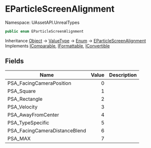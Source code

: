 # EParticleScreenAlignment

Namespace: UAssetAPI.UnrealTypes

```csharp
public enum EParticleScreenAlignment
```

Inheritance [Object](https://docs.microsoft.com/en-us/dotnet/api/system.object) → [ValueType](https://docs.microsoft.com/en-us/dotnet/api/system.valuetype) → [Enum](https://docs.microsoft.com/en-us/dotnet/api/system.enum) → [EParticleScreenAlignment](./uassetapi.unrealtypes.eparticlescreenalignment.md)<br>
Implements [IComparable](https://docs.microsoft.com/en-us/dotnet/api/system.icomparable), [IFormattable](https://docs.microsoft.com/en-us/dotnet/api/system.iformattable), [IConvertible](https://docs.microsoft.com/en-us/dotnet/api/system.iconvertible)

## Fields

| Name | Value | Description |
| --- | --: | --- |
| PSA_FacingCameraPosition | 0 |  |
| PSA_Square | 1 |  |
| PSA_Rectangle | 2 |  |
| PSA_Velocity | 3 |  |
| PSA_AwayFromCenter | 4 |  |
| PSA_TypeSpecific | 5 |  |
| PSA_FacingCameraDistanceBlend | 6 |  |
| PSA_MAX | 7 |  |
